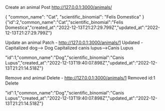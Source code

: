 Create an animal
Post http://127.0.0.1:3000/animals/

{
    "common_name": "Cat",
    "scientific_binomial": "Felis Domestica"
}
{"id":2,"common_name":"Cat","scientific_binomial":"Felis Domestica","created_at":"2022-12-13T21:27:29.799Z","updated_at":"2022-12-13T21:27:29.799Z"}

Update an animal
Patch - http://127.0.0.1:3000/animals/1
Updated - Capitalized dog--> Dog 
          Capitalized canis lupus-->Canis Lupus

"id":1,"common_name":"Dog","scientific_binomial":"Canis Lupus","created_at":"2022-12-13T19:40:07.898Z","updated_at":"2022-12-13T21:21:14.518Z"}

Remove and animal
Delete - http://127.0.0.1:3000/animals/1
Removed id:1
Delete

"id":1,"common_name":"Dog","scientific_binomial":"Canis Lupus","created_at":"2022-12-13T19:40:07.898Z","updated_at":"2022-12-13T21:21:14.518Z"}